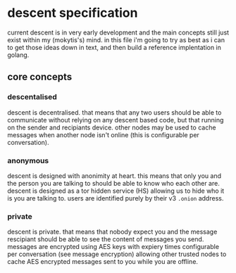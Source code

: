 # descent specification

current descent is in very early development and the main concepts still just
exist within my (mokytis's) mind. in this file i'm going to try as best as i can
to get those ideas down in text, and then build a reference implentation in
golang.

## core concepts

### descentalised

descent is decentralised. that means that any two users should be able to
communicate without relying on any descent based code, but that running on the
sender and recipiants device. other nodes may be used to cache messages when
another node isn't online (this is configurable per conversation).

### anonymous

descent is designed with anonimity at heart. this means that only you and the
person you are talking to should be able to know who each other are. descent is
designed as a tor hidden service (HS) allowing us to hide who it is you are
talking to. users are identified purely by their v3 `.onion` address.

### private

descent is private. that means that nobody expect you and the message rescipiant
should be able to see the content of messages you send. messages are encrypted
using AES keys with expiery times configurable per conversation (see message
encryption) allowing other trusted nodes to cache AES encrypted messages sent to
you while you are offline.
